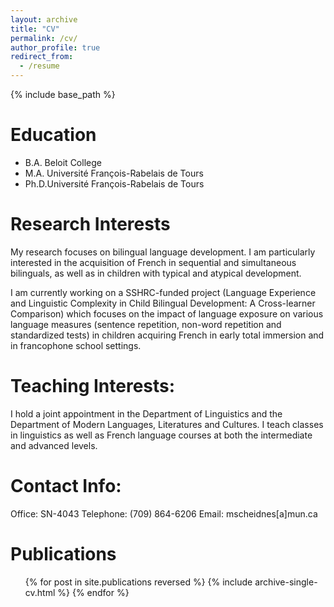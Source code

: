 ```yaml
---
layout: archive
title: "CV"
permalink: /cv/
author_profile: true
redirect_from:
  - /resume
---
```


{% include base_path %}

Education
======
* B.A. Beloit College
* M.A. Université François-Rabelais de Tours
* Ph.D.Université François-Rabelais de Tours

Research Interests
======
My research focuses on bilingual language development. I am particularly interested in the acquisition of French in sequential and simultaneous bilinguals, as well as in children with typical and atypical development.

I am currently working on a SSHRC-funded project (Language Experience and Linguistic Complexity in Child Bilingual Development: A Cross-learner Comparison) which focuses on the impact of language exposure on various language measures (sentence repetition, non-word repetition and standardized tests) in children acquiring French in early total immersion and in francophone school settings.

Teaching Interests:
======
I hold a joint appointment in the Department of Linguistics and the Department of Modern Languages, Literatures and Cultures. I teach classes in linguistics as well as French language courses at both the intermediate and advanced levels.

Contact Info:
======
Office: SN-4043
Telephone: (709) 864-6206
Email: mscheidnes[a]mun.ca

<!-- Work experience
======
* Spring 2024: Academic Pages Collaborator
  * Github University
  * Duties includes: Updates and improvements to template
  * Supervisor: The Users

* Fall 2015: Research Assistant
  * Github University
  * Duties included: Merging pull requests
  * Supervisor: Professor Hub

* Summer 2015: Research Assistant
  * Github University
  * Duties included: Tagging issues
  * Supervisor: Professor Git
  
Skills
======
* Skill 1
* Skill 2
  * Sub-skill 2.1
  * Sub-skill 2.2
  * Sub-skill 2.3
* Skill 3 -->

Publications
======
  <ul>{% for post in site.publications reversed %}
    {% include archive-single-cv.html %}
  {% endfor %}</ul>
  
<!-- Talks
======
  <ul>{% for post in site.talks reversed %}
    {% include archive-single-talk-cv.html  %}
  {% endfor %}</ul>
  
Teaching
======
  <ul>{% for post in site.teaching reversed %}
    {% include archive-single-cv.html %}
  {% endfor %}</ul>
  
Service and leadership
======
* Currently signed in to 43 different slack teams -->
